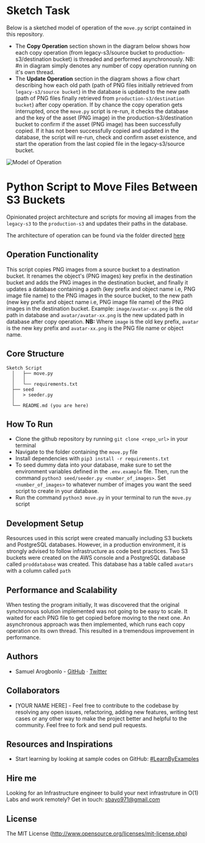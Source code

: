 # Sketch Task
Below is a sketched model of operation of the `move.py` script contained in this repository. 
- The **Copy Operation** section shown in the diagram below shows how each copy operation (from legacy-s3/source bucket to production-s3/destination bucket) is threaded and performed asynchronously. NB: #n in diagram simply denotes any number of copy operation running on it's own thread.
- The **Update Operation** section in the diagram shows a flow chart describing how each old path (path of PNG files initially retrieved from `legacy-s3/source bucket`) in the database is updated to the new path (path of PNG files finally retrieved from `production-s3/destination bucket`) after copy operation. If by chance the copy operation gets interrupted, once the `move.py` script is re-run, it checks the database and the key of the asset (PNG image) in the production-s3/destination bucket to confirm if the asset (PNG image) has been successfully copied. If it has not been successfully copied and updated in the database, the script will re-run, check and confirm asset existence, and start the operation from the last copied file in the legacy-s3/source bucket.  

![Model of Operation](https://github.com/samuelarogbonlo/sre-test/blob/master/ModelOfOperation.png)

# Python Script to Move Files Between S3 Buckets
Opinionated project architecture and scripts for moving all images from the `legacy-s3` to the `production-s3` and updates their paths in the database. 

The architecture of operation can be found via the folder directed [here](https://github.com/samuelarogbonlo/sre-test/blob/master/ModelOfOperation.png)

## Operation Functionality
This script copies PNG images from a source bucket to a destination bucket. It renames the object's (PNG images) key prefix in the destination bucket and adds the PNG images in the destination bucket, and finally it updates a database containing a path (key prefix and object name i.e, PNG image file name) to the PNG images in the source bucket, to the new path (new key prefix and object name i.e, PNG image file name) of the PNG  images in the destination bucket. Example: `image/avatar-xx.png` is the old path in database and `avatar/avatar-xx.png` is the new updated path in database after copy operation. 
**NB:** Where `image` is the old key prefix, `avatar` is the new key prefix and `avatar-xx.png` is the PNG file name or object name. 

## Core Structure
    Sketch Script
      │   ├── move.py   
      │   │
      │   └── requirements.txt
      ├── seed
      │   > seeder.py  
      │
      └── README.md (you are here)

## How To Run

- Clone the github repository by running `git clone <repo_url>` in your terminal
- Navigate to the folder containing the `move.py` file
- Install dependencies with `pip3 install -r requirements.txt`
- To seed dummy data into your database, make sure to set the environment variables defined in the `.env.example` file. Then, run the command `python3 seed/seeder.py <number_of_images>`. Set `<number_of_images>` to whatever number of images you want the seed script to create in your database.
- Run the command `python3 move.py` in your terminal to run the `move.py` script

## Development Setup

Resources used in this script were created manually including S3 buckets and PostgreSQL databases. However, in a production environment, it is strongly advised to follow infrastructure as code best practices. Two S3 buckets were created on the AWS console and a PostgreSQL database called `proddatabase` was created. This database has a table called `avatars` with a column called `path`

## Performance and Scalability

When testing the program initially, It was discovered that the original synchronous solution implemented was not going to be easy to scale. It waited for each PNG file to get copied before moving to the next one. An asynchronous approach was then implemented, which runs each copy operation on its own thread. This resulted in a tremendous improvement in performance.

## Authors
- Samuel Arogbonlo - [GitHub](https://github.com/samuelarogbonlo) · [Twitter](https://twitter.com/samuelarogbonlo)

## Collaborators
- [YOUR NAME HERE] - Feel free to contribute to the codebase by resolving any open issues, refactoring, adding new features, writing test cases or any other way to make the project better and helpful to the community. Feel free to fork and send pull requests.

## Resources and Inspirations
- Start learning by looking at sample codes on GitHub: [#LearnByExamples](https://github.com/topics/learn-by-examples)

## Hire me
Looking for an Infrastructure engineer to build your next infrastruture in O(1) Labs and work remotely? Get in touch: [sbayo971@gmail.com](mailto:sbayo971@gmail.com)

## License

The MIT License (http://www.opensource.org/licenses/mit-license.php)

